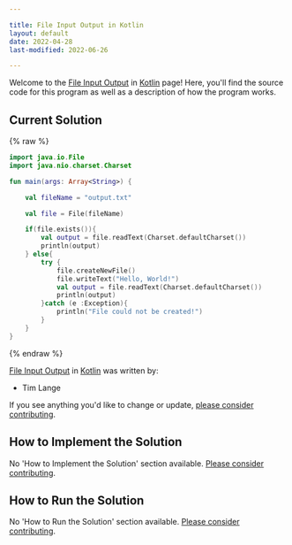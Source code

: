 ```yaml
---

title: File Input Output in Kotlin
layout: default
date: 2022-04-28
last-modified: 2022-06-26

---
```


Welcome to the [File Input Output](https://sampleprograms.io/projects/file-input-output) in [Kotlin](https://sampleprograms.io/languages/kotlin) page! Here, you'll find the source code for this program as well as a description of how the program works.

## Current Solution

{% raw %}

```kotlin
import java.io.File
import java.nio.charset.Charset

fun main(args: Array<String>) {

    val fileName = "output.txt"

    val file = File(fileName)

    if(file.exists()){
        val output = file.readText(Charset.defaultCharset())
        println(output)
    } else{
        try {
            file.createNewFile()
            file.writeText("Hello, World!")
            val output = file.readText(Charset.defaultCharset())
            println(output)
        }catch (e :Exception){
            println("File could not be created!")
        }
    }
}
```

{% endraw %}

[File Input Output](https://sampleprograms.io/projects/file-input-output) in [Kotlin](https://sampleprograms.io/languages/kotlin) was written by:

- Tim Lange

If you see anything you'd like to change or update, [please consider contributing](https://github.com/TheRenegadeCoder/sample-programs).

## How to Implement the Solution

No 'How to Implement the Solution' section available. [Please consider contributing](https://github.com/TheRenegadeCoder/sample-programs-website).

## How to Run the Solution

No 'How to Run the Solution' section available. [Please consider contributing](https://github.com/TheRenegadeCoder/sample-programs-website).